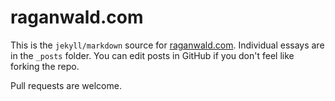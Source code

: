 # raganwald.com

This is the `jekyll/markdown` source for [raganwald.com]. Individual essays are in the `_posts` folder. You can edit posts in GitHub if you don't feel like forking the repo.

[raganwald.com]: http://raganwald.com "Reg Braithwaite's Blog"

Pull requests are welcome.

